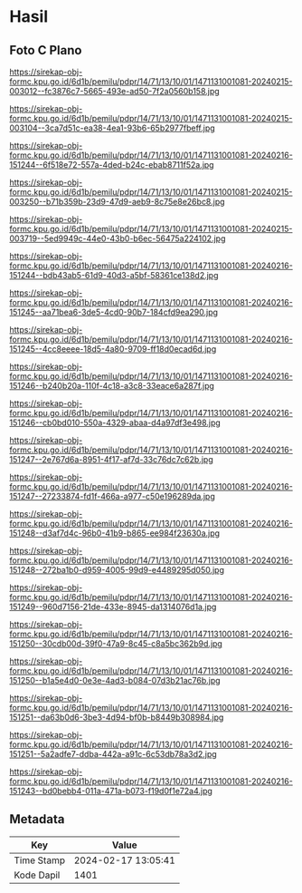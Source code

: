 # Hasil

## Foto C Plano

https://sirekap-obj-formc.kpu.go.id/6d1b/pemilu/pdpr/14/71/13/10/01/1471131001081-20240215-003012--fc3876c7-5665-493e-ad50-7f2a0560b158.jpg

https://sirekap-obj-formc.kpu.go.id/6d1b/pemilu/pdpr/14/71/13/10/01/1471131001081-20240215-003104--3ca7d51c-ea38-4ea1-93b6-65b2977fbeff.jpg

https://sirekap-obj-formc.kpu.go.id/6d1b/pemilu/pdpr/14/71/13/10/01/1471131001081-20240216-151244--6f518e72-557a-4ded-b24c-ebab8711f52a.jpg

https://sirekap-obj-formc.kpu.go.id/6d1b/pemilu/pdpr/14/71/13/10/01/1471131001081-20240215-003250--b71b359b-23d9-47d9-aeb9-8c75e8e26bc8.jpg

https://sirekap-obj-formc.kpu.go.id/6d1b/pemilu/pdpr/14/71/13/10/01/1471131001081-20240215-003719--5ed9949c-44e0-43b0-b6ec-56475a224102.jpg

https://sirekap-obj-formc.kpu.go.id/6d1b/pemilu/pdpr/14/71/13/10/01/1471131001081-20240216-151244--bdb43ab5-61d9-40d3-a5bf-58361ce138d2.jpg

https://sirekap-obj-formc.kpu.go.id/6d1b/pemilu/pdpr/14/71/13/10/01/1471131001081-20240216-151245--aa71bea6-3de5-4cd0-90b7-184cfd9ea290.jpg

https://sirekap-obj-formc.kpu.go.id/6d1b/pemilu/pdpr/14/71/13/10/01/1471131001081-20240216-151245--4cc8eeee-18d5-4a80-9709-ff18d0ecad6d.jpg

https://sirekap-obj-formc.kpu.go.id/6d1b/pemilu/pdpr/14/71/13/10/01/1471131001081-20240216-151246--b240b20a-110f-4c18-a3c8-33eace6a287f.jpg

https://sirekap-obj-formc.kpu.go.id/6d1b/pemilu/pdpr/14/71/13/10/01/1471131001081-20240216-151246--cb0bd010-550a-4329-abaa-d4a97df3e498.jpg

https://sirekap-obj-formc.kpu.go.id/6d1b/pemilu/pdpr/14/71/13/10/01/1471131001081-20240216-151247--2e767d6a-8951-4f17-af7d-33c76dc7c62b.jpg

https://sirekap-obj-formc.kpu.go.id/6d1b/pemilu/pdpr/14/71/13/10/01/1471131001081-20240216-151247--27233874-fd1f-466a-a977-c50e196289da.jpg

https://sirekap-obj-formc.kpu.go.id/6d1b/pemilu/pdpr/14/71/13/10/01/1471131001081-20240216-151248--d3af7d4c-96b0-41b9-b865-ee984f23630a.jpg

https://sirekap-obj-formc.kpu.go.id/6d1b/pemilu/pdpr/14/71/13/10/01/1471131001081-20240216-151248--272ba1b0-d959-4005-99d9-e4489295d050.jpg

https://sirekap-obj-formc.kpu.go.id/6d1b/pemilu/pdpr/14/71/13/10/01/1471131001081-20240216-151249--960d7156-21de-433e-8945-da1314076d1a.jpg

https://sirekap-obj-formc.kpu.go.id/6d1b/pemilu/pdpr/14/71/13/10/01/1471131001081-20240216-151250--30cdb00d-39f0-47a9-8c45-c8a5bc362b9d.jpg

https://sirekap-obj-formc.kpu.go.id/6d1b/pemilu/pdpr/14/71/13/10/01/1471131001081-20240216-151250--b1a5e4d0-0e3e-4ad3-b084-07d3b21ac76b.jpg

https://sirekap-obj-formc.kpu.go.id/6d1b/pemilu/pdpr/14/71/13/10/01/1471131001081-20240216-151251--da63b0d6-3be3-4d94-bf0b-b8449b308984.jpg

https://sirekap-obj-formc.kpu.go.id/6d1b/pemilu/pdpr/14/71/13/10/01/1471131001081-20240216-151251--5a2adfe7-ddba-442a-a91c-6c53db78a3d2.jpg

https://sirekap-obj-formc.kpu.go.id/6d1b/pemilu/pdpr/14/71/13/10/01/1471131001081-20240216-151243--bd0bebb4-011a-471a-b073-f19d0f1e72a4.jpg


## Metadata

| Key        | Value               |
| ---------- | ------------------- |
| Time Stamp | 2024-02-17 13:05:41 |
| Kode Dapil | 1401                |



